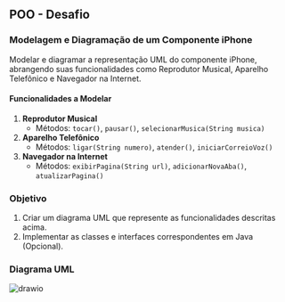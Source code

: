 ## POO - Desafio

### Modelagem e Diagramação de um Componente iPhone

Modelar e diagramar a representação UML do componente iPhone, abrangendo suas funcionalidades como Reprodutor Musical, Aparelho Telefônico e Navegador na Internet.

#### Funcionalidades a Modelar
1. **Reprodutor Musical**
   - Métodos: `tocar()`, `pausar()`, `selecionarMusica(String musica)`
2. **Aparelho Telefônico**
   - Métodos: `ligar(String numero)`, `atender()`, `iniciarCorreioVoz()`
3. **Navegador na Internet**
   - Métodos: `exibirPagina(String url)`, `adicionarNovaAba()`, `atualizarPagina()`

### Objetivo
1. Criar um diagrama UML que represente as funcionalidades descritas acima.
2. Implementar as classes e interfaces correspondentes em Java (Opcional).

### Diagrama UML
![drawio](/src/iphone.png)
